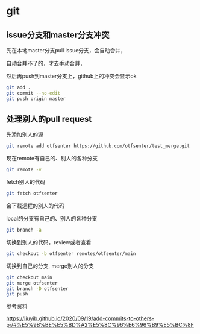 # git

## issue分支和master分支冲突

先在本地master分支pull issue分支，会自动合并，

自动合并不了的，才去手动合并，

然后再push到master分支上，github上的冲突会显示ok

```bash
git add .
git commit --no-edit
git push origin master
```

## 处理别人的pull request

先添加别人的源

```bash
git remote add otfsenter https://github.com/otfsenter/test_merge.git

```

现在remote有自己的、别人的各种分支

```bash
git remote -v
```

fetch别人的代码

```bash
git fetch otfsenter
```

会下载远程的别人的代码

local的分支有自己的、别人的各种分支

```bash
git branch -a
```



切换到别人的代码，review或者查看

```bash
git checkout -b otfsenter remotes/otfsenter/main
```

切换到自己的分支, merge别人的分支

```bash
git checkout main
git merge otfsenter
git branch -D otfsenter
git push
```

参考资料

https://liuyib.github.io/2020/09/19/add-commits-to-others-pr/#%E5%9B%BE%E5%BD%A2%E5%8C%96%E6%96%B9%E5%BC%8F
